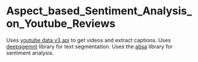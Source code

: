 # Aspect_based_Sentiment_Analysis_on_Youtube_Reviews
Uses [youtube data v3 api](https://developers.google.com/youtube/v3) to get videos and extract captions.
Uses [deepsgemnt](https://pypi.org/project/deepsegment/) library for text segmentation.
Uses the [absa](https://pypi.org/project/aspect-based-sentiment-analysis/) library for sentiment analysis.
